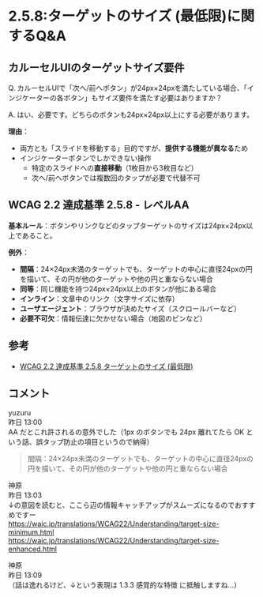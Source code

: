 # 2.5.8:ターゲットのサイズ (最低限)に関するQ&A

## カルーセルUIのターゲットサイズ要件

Q. カルーセルUIで「次へ/前へボタン」が24px×24pxを満たしている場合、「インジケーターの各ボタン」もサイズ要件を満たす必要はありますか？

A. はい、必要です。どちらのボタンも24px×24px以上にする必要があります。

**理由**：
- 両方とも「スライドを移動する」目的ですが、**提供する機能が異なる**ため
- インジケーターボタンでしかできない操作
  - 特定のスライドへの**直接移動**（1枚目から3枚目など）
  - 次へ/前へボタンでは複数回のタップが必要で代替不可

## WCAG 2.2 達成基準 2.5.8 - レベルAA

**基本ルール**：ボタンやリンクなどのタップターゲットのサイズは24px×24px以上であること。

**例外**：
- **間隔**：24×24px未満のターゲットでも、ターゲットの中心に直径24pxの円を描いて、その円が他のターゲットや他の円と重ならない場合
- **同等**：同じ機能を持つ24px×24px以上のボタンが他にある場合
- **インライン**：文章中のリンク（文字サイズに依存）
- **ユーザエージェント**：ブラウザが決めたサイズ（スクロールバーなど）
- **必要不可欠**：情報伝達に欠かせない場合（地図のピンなど）

## 参考

- [WCAG 2.2 達成基準 2.5.8 ターゲットのサイズ (最低限)](https://waic.jp/translations/WCAG22/Understanding/target-size-minimum)


## コメント
yuzuru<br>
  昨日 13:00<br>
AA だとこれ許されるの意外でした（1px のボタンでも 24px 離れてたら OK という話、誤タップ防止の項目というので納得）<br>
> 間隔：24×24px未満のターゲットでも、ターゲットの中心に直径24pxの円を描いて、その円が他のターゲットや他の円と重ならない場合



神原<br>
  昨日 13:03<br>
↓の意図を読むと、ここら辺の情報キャッチアップがスムーズになるのでおすすめですー<br>
https://waic.jp/translations/WCAG22/Understanding/target-size-minimum.html<br>
https://waic.jp/translations/WCAG22/Understanding/target-size-enhanced.html<br>



神原<br>
  昨日 13:09<br>
（話は逸れるけど、↓という表現は 1.3.3 感覚的な特徴 に抵触しますね...）<br>
